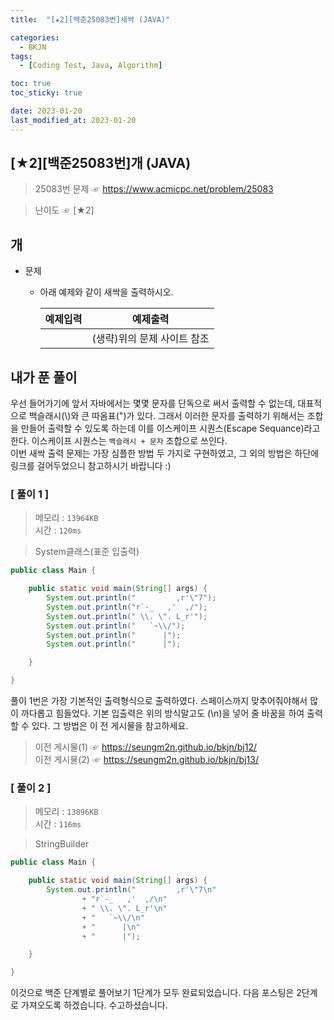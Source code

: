 ```yaml
---
title:  "[★2][백준25083번]새싹 (JAVA)" 

categories:
  - BKJN
tags:
  - [Coding Test, Java, Algorithm]

toc: true
toc_sticky: true

date: 2023-01-20
last_modified_at: 2023-01-20
---
```

[★2][백준25083번]개 (JAVA)
----
> 25083번 문제 ☞ <https://www.acmicpc.net/problem/25083>  

> 난이도 ☞ [★2]
  
## 개  
  
- 문제
  - 아래 예제와 같이 새싹을 출력하시오.
  
	|예제입력|예제출력|
	|--|--|
	||(생략)위의 문제 사이트 참조|
  
## 내가 푼 풀이
  
우선 들어가기에 앞서 자바에서는 몇몇 문자를 단독으로 써서 출력할 수 없는데, 대표적으로 백슬래시(\\)와 큰 따옴표(")가 있다. 그래서 이러한 문자를 출력하기 위해서는 조합을 만들어 출력할 수 있도록 하는데 이를 이스케이프 시퀀스(Escape Sequance)라고 한다. 이스케이프 시퀀스는 `백슬래시 + 문자` 조합으로 쓰인다.
<br>이번 새싹 출력 문제는 가장 심플한 방법 두 가지로 구현하였고, 그 외의 방법은 하단에 링크를 걸어두었으니 참고하시기 바랍니다 :)
  
### [ 풀이 1 ]  
>메모리 : `13964KB`  
>시간 : `120ms`  

> System클래스(표준 입출력)  
  
```java
public class Main {

	public static void main(String[] args) {
		System.out.println("         ,r'\"7");
		System.out.println("r`-_   ,'  ,/");
		System.out.println(" \\. \". L_r'");
		System.out.println("   `~\\/");
		System.out.println("      |");
		System.out.println("      |");

	}

}
```
풀이 1번은 가장 기본적인 출력형식으로 출력하였다. 스페이스까지 맞추어줘야해서 많이 까다롭고 힘들었다. 기본 입출력은 위의 방식말고도 (\n)을 넣어 줄 바꿈을 하여 출력할 수 있다. 그 방법은 이 전 게시물을 참고하세요.

> 이전 게시물(1) ☞ <https://seungm2n.github.io/bkjn/bj12/>  
> 이전 게시물(2) ☞ <https://seungm2n.github.io/bkjn/bj13/>

### [ 풀이 2 ]  
>메모리 : `13896KB`  
>시간 : `116ms`  
  
> StringBuilder  
    
```java
public class Main {

	public static void main(String[] args) {
		System.out.println("         ,r'\"7\n"
				+ "r`-_   ,'  ,/\n"
				+ " \\. \". L_r'\n"
				+ "   `~\\/\n"
				+ "      |\n"
				+ "      |");

	}

}
```
이것으로 백준 단계별로 풀어보기 1단계가 모두 완료되었습니다. 다음 포스팅은 2단계로 가져오도록 하겠습니다. 수고하셨습니다.